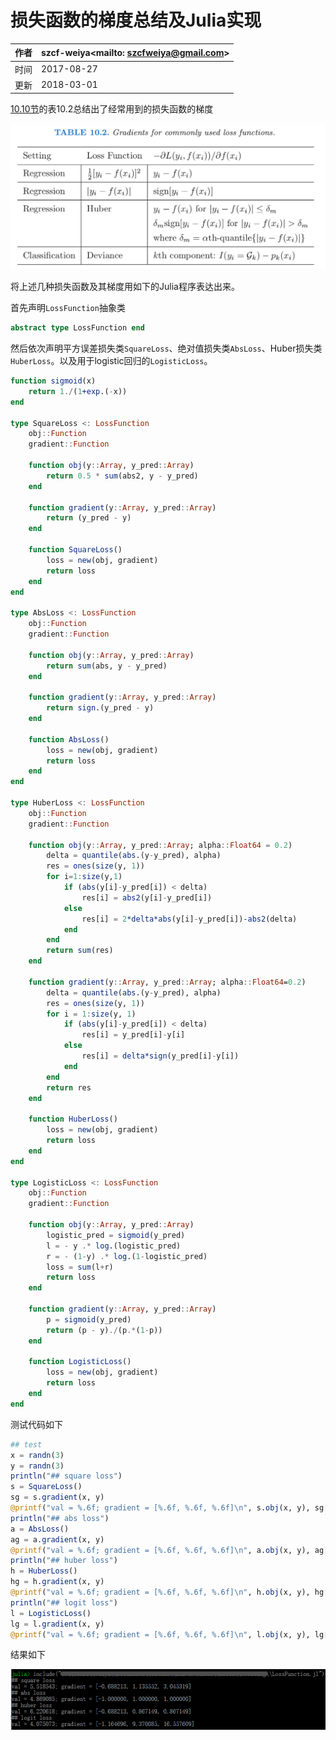 # 损失函数的梯度总结及Julia实现


| 作者   | szcf-weiya<mailto: szcfweiya@gmail.com>                               |
| ---- | ---------------------------------------- |
| 时间   | 2017-08-27                               |
| 更新 | 2018-03-01 |

[10.10节](../../10-Boosting-and-Additive-Trees/10.10-Numerical-Optimization-via-Gradient-Boosting/index.html)的表10.2总结出了经常用到的损失函数的梯度

![](../../img/10/tab10.2.png)

将上述几种损失函数及其梯度用如下的Julia程序表达出来。

首先声明`LossFunction`抽象类

```julia
abstract type LossFunction end
```

然后依次声明平方误差损失类`SquareLoss`、绝对值损失类`AbsLoss`、Huber损失类`HuberLoss`。以及用于logistic回归的`LogisticLoss`。


```julia
function sigmoid(x)
    return 1./(1+exp.(-x))
end

type SquareLoss <: LossFunction
    obj::Function
    gradient::Function

    function obj(y::Array, y_pred::Array)
        return 0.5 * sum(abs2, y - y_pred)
    end

    function gradient(y::Array, y_pred::Array)
        return (y_pred - y)
    end

    function SquareLoss()
        loss = new(obj, gradient)
        return loss
    end
end

type AbsLoss <: LossFunction
    obj::Function
    gradient::Function

    function obj(y::Array, y_pred::Array)
        return sum(abs, y - y_pred)
    end

    function gradient(y::Array, y_pred::Array)
        return sign.(y_pred - y)
    end

    function AbsLoss()
        loss = new(obj, gradient)
        return loss
    end
end

type HuberLoss <: LossFunction
    obj::Function
    gradient::Function

    function obj(y::Array, y_pred::Array; alpha::Float64 = 0.2)
        delta = quantile(abs.(y-y_pred), alpha)
        res = ones(size(y, 1))
        for i=1:size(y,1)
            if (abs(y[i]-y_pred[i]) < delta)
                res[i] = abs2(y[i]-y_pred[i])
            else
                res[i] = 2*delta*abs(y[i]-y_pred[i])-abs2(delta)
            end
        end
        return sum(res)
    end

    function gradient(y::Array, y_pred::Array; alpha::Float64=0.2)
        delta = quantile(abs.(y-y_pred), alpha)
        res = ones(size(y, 1))
        for i = 1:size(y, 1)
            if (abs(y[i]-y_pred[i]) < delta)
                res[i] = y_pred[i]-y[i]
            else
                res[i] = delta*sign(y_pred[i]-y[i])
            end
        end
        return res
    end

    function HuberLoss()
        loss = new(obj, gradient)
        return loss
    end
end

type LogisticLoss <: LossFunction
    obj::Function
    gradient::Function

    function obj(y::Array, y_pred::Array)
        logistic_pred = sigmoid(y_pred)
        l = - y .* log.(logistic_pred)
        r = - (1-y) .* log.(1-logistic_pred)
        loss = sum(l+r)
        return loss
    end

    function gradient(y::Array, y_pred::Array)
        p = sigmoid(y_pred)
        return (p - y)./(p.*(1-p))
    end

    function LogisticLoss()
        loss = new(obj, gradient)
        return loss
    end
end
```

测试代码如下
```julia
## test
x = randn(3)
y = randn(3)
println("## square loss")
s = SquareLoss()
sg = s.gradient(x, y)
@printf("val = %.6f; gradient = [%.6f, %.6f, %.6f]\n", s.obj(x, y), sg[1], sg[2], sg[3])
println("## abs loss")
a = AbsLoss()
ag = a.gradient(x, y)
@printf("val = %.6f; gradient = [%.6f, %.6f, %.6f]\n", a.obj(x, y), ag[1], ag[2], ag[3])
println("## huber loss")
h = HuberLoss()
hg = h.gradient(x, y)
@printf("val = %.6f; gradient = [%.6f, %.6f, %.6f]\n", h.obj(x, y), hg[1], hg[2], hg[3])
println("## logit loss")
l = LogisticLoss()
lg = l.gradient(x, y)
@printf("val = %.6f; gradient = [%.6f, %.6f, %.6f]\n", l.obj(x, y), lg[1], lg[2], lg[3])
```

结果如下

![](res_loss_functions.png)